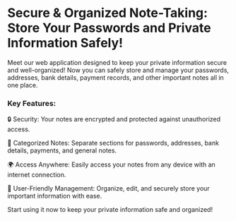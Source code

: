 <h1>Secure & Organized Note-Taking: Store Your Passwords and Private Information Safely!</h1>

<p>Meet our web application designed to keep your private information secure and well-organized! Now you can safely store and manage your passwords, addresses, bank details, payment records, and other important notes all in one place.</p>

<h3>Key Features:</h3>
<p>🔒 Security: Your notes are encrypted and protected against unauthorized access.</p>
<p>📌 Categorized Notes: Separate sections for passwords, addresses, bank details, payments, and general notes.</p>
<p>🌍 Access Anywhere: Easily access your notes from any device with an internet connection.</p>
<p>🔑 User-Friendly Management: Organize, edit, and securely store your important information with ease.</p>

<p>Start using it now to keep your private information safe and organized!</p>
